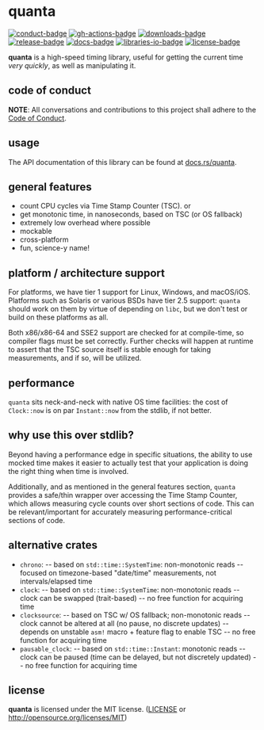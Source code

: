 # quanta

[![conduct-badge][]][conduct] [![gh-actions-badge][]][gh-actions] [![downloads-badge][] ![release-badge][]][crate] [![docs-badge][]][docs] [![libraries-io-badge][]][libraries-io] [![license-badge][]](#license)

[conduct-badge]: https://img.shields.io/badge/%E2%9D%A4-code%20of%20conduct-blue.svg
[gh-actions-badge]: https://github.com/metrics-rs/quanta/workflows/Rust/badge.svg
[downloads-badge]: https://img.shields.io/crates/d/quanta.svg
[release-badge]: https://img.shields.io/crates/v/quanta.svg
[license-badge]: https://img.shields.io/crates/l/quanta.svg
[docs-badge]: https://docs.rs/quanta/badge.svg
[libraries-io-badge]: https://img.shields.io/librariesio/github/metrics-rs/quanta.svg
[libraries-io]: https://libraries.io/cargo/quanta
[conduct]: https://github.com/metrics-rs/quanta/blob/master/CODE_OF_CONDUCT.md
[gh-actions]: https://github.com/metrics-rs/quanta/actions
[crate]: https://crates.io/crates/quanta
[docs]: https://docs.rs/quanta

__quanta__ is a high-speed timing library, useful for getting the current time _very quickly_, as
well as manipulating it.

## code of conduct

**NOTE**: All conversations and contributions to this project shall adhere to the [Code of Conduct][conduct].

## usage

The API documentation of this library can be found at [docs.rs/quanta](https://docs.rs/quanta/).

## general features
- count CPU cycles via Time Stamp Counter (TSC). or
- get monotonic time, in nanoseconds, based on TSC (or OS fallback)
- extremely low overhead where possible
- mockable
- cross-platform
- fun, science-y name!

## platform / architecture support

For platforms, we have tier 1 support for Linux, Windows, and macOS/iOS.  Platforms such as Solaris or various BSDs have tier 2.5 support: `quanta` should work on them by virtue of depending on `libc`, but we don't test or build on these platforms as all.

Both x86/x86-64 and SSE2 support are checked for at compile-time, so compiler flags must be set
correctly.  Further checks will happen at runtime to assert that the TSC source itself is stable
enough for taking measurements, and if so, will be utilized.

## performance

`quanta` sits neck-and-neck with native OS time facilities: the cost of `Clock::now` is on par
`Instant::now` from the stdlib, if not better.

## why use this over stdlib?

Beyond having a performance edge in specific situations, the ability to use mocked time makes it
easier to actually test that your application is doing the right thing when time is involved.

Additionally, and as mentioned in the general features section, `quanta` provides a safe/thin
wrapper over accessing the Time Stamp Counter, which allows measuring cycle counts over short
sections of code.  This can be relevant/important for accurately measuring performance-critical sections of code.

## alternative crates

- `chrono`:
-- based on `std::time::SystemTime`: non-monotonic reads
-- focused on timezone-based "date/time" measurements, not intervals/elapsed time
- `clock`:
-- based on `std::time::SystemTime`: non-monotonic reads
-- clock can be swapped (trait-based)
-- no free function for acquiring time
- `clocksource`:
-- based on TSC w/ OS fallback; non-monotonic reads
-- clock cannot be altered at all (no pause, no discrete updates)
-- depends on unstable `asm!` macro + feature flag to enable TSC
-- no free function for acquiring time
- `pausable_clock`:
-- based on `std::time::Instant`: monotonic reads
-- clock can be paused (time can be delayed, but not discretely updated)
-- no free function for acquiring time

## license

__quanta__ is licensed under the MIT license. ([LICENSE](LICENSE) or http://opensource.org/licenses/MIT)
